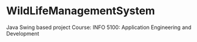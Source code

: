 # WildLifeManagementSystem
Java Swing based project
Course: INFO 5100: Application Engineering and Development

